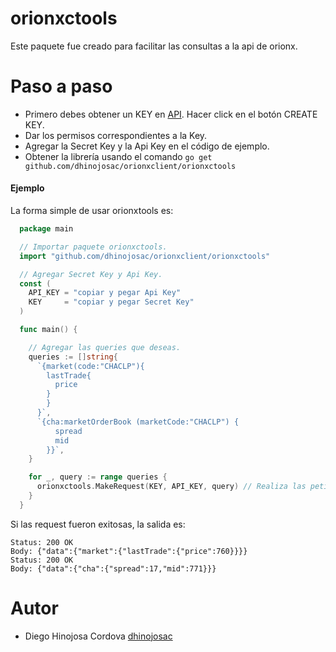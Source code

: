
# orionxctools 

Este paquete fue creado para facilitar las consultas a la api de orionx.

Paso a paso
============

* Primero debes obtener un KEY en [API](https://orionx.io/developers/keys). Hacer click en el botón CREATE KEY.
* Dar los permisos correspondientes a la Key.
* Agregar la Secret Key y la Api Key en el código de ejemplo.
* Obtener la librería usando el comando ```go get github.com/dhinojosac/orionxclient/orionxctools```

#### Ejemplo

La forma simple de usar orionxtools es:

```go
  package main

  // Importar paquete orionxctools.
  import "github.com/dhinojosac/orionxclient/orionxctools"

  // Agregar Secret Key y Api Key.
  const (
    API_KEY = "copiar y pegar Api Key"
    KEY     = "copiar y pegar Secret Key"
  )

  func main() {

  	// Agregar las queries que deseas.
    queries := []string{
      `{market(code:"CHACLP"){
        lastTrade{
          price
        }
        }
      }`,
      `{cha:marketOrderBook (marketCode:"CHACLP") {
          spread
          mid
        }}`,
    }

    for _, query := range queries {
      orionxctools.MakeRequest(KEY, API_KEY, query) // Realiza las peticiones a la API.
    }
  }  
```

Si las request fueron exitosas, la salida es:
```
Status: 200 OK
Body: {"data":{"market":{"lastTrade":{"price":760}}}}
Status: 200 OK
Body: {"data":{"cha":{"spread":17,"mid":771}}}
```

Autor
=====

* Diego Hinojosa Cordova [dhinojosac](http://github.com/dhinojosac)

